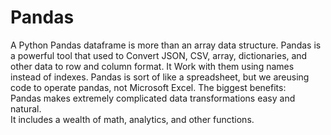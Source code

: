 # Pandas
A Python Pandas dataframe is more than an array data structure. Pandas is a powerful tool that used to Convert JSON, CSV, array, dictionaries, and other data to row and column format. It Work with them using names instead of indexes.
Pandas is sort of like a spreadsheet, but we areusing code to operate pandas, not Microsoft Excel. The biggest benefits:     
Pandas makes extremely complicated data transformations easy and natural.    
It includes a wealth of math, analytics, and other functions.
